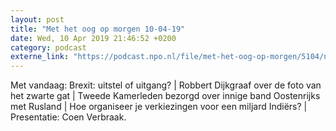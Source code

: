```yaml
---
layout: post
title: "Met het oog op morgen 10-04-19"
date: Wed, 10 Apr 2019 21:46:52 +0200
category: podcast
externe_link: "https://podcast.npo.nl/file/met-het-oog-op-morgen/5104/nporadio1_met-het-oog-op-morgen_20190410_met-het-oog-op-morgen-10-04-19_ZK9OX3.mp3"
---
```


Met vandaag: Brexit: uitstel of uitgang? | Robbert Dijkgraaf over de foto van het zwarte gat | Tweede Kamerleden bezorgd over innige band Oostenrijks met Rusland | Hoe organiseer je verkiezingen voor een miljard Indiërs? | Presentatie: Coen Verbraak.
